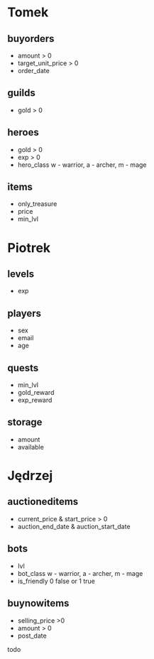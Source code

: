 # Tomek

## buyorders
- amount > 0
- target_unit_price > 0
- order_date

## guilds
- gold > 0

## heroes
- gold > 0
- exp > 0
- hero_class w - warrior, a - archer, m - mage

## items
- only_treasure
- price
- min_lvl

# Piotrek

## levels
- exp

## players
- sex
- email
- age

## quests
- min_lvl
- gold_reward
- exp_reward

## storage
- amount
- available


# Jędrzej

## auctioneditems
- current_price & start_price > 0
- auction_end_date & auction_start_date

## bots
- lvl
- bot_class w - warrior, a - archer, m - mage
- is_friendly 0 false  or 1 true

## buynowitems
- selling_price >0
- amount > 0
- post_date


todo


